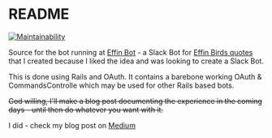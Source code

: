 # README

[![Maintainability](https://api.codeclimate.com/v1/badges/e234004b7096087093bf/maintainability)](https://codeclimate.com/github/vanakenm/effinbot/maintainability)

Source for the bot running at [Effin Bot](https://www.effinbot.com) - a Slack Bot for [Effin Birds quotes](https://twitter.com/EffinBirds) that I created because I liked the idea and was looking to create a Slack Bot.

This is done using Rails and OAuth. It contains a barebone working OAuth & CommandsControlle which may be used for other Rails based bots.

~~God willing, I'll make a blog post documenting the experience in the coming days - until then do whatever you want with it.~~

I did - check my blog post on [Medium](https://medium.com/@martinvanaken/building-an-effin-slack-bot-e49645872246)